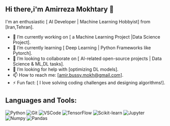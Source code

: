## Hi there,i'm Amirreza Mokhtary 👋


I'm an enthusiastic [ AI Developer | Machine Learning Hobbyist] from [Iran,Tehran].

- 🔭 I’m currently working on [ a Machine Learning Project |Data Science Project].
- 🌱 I’m currently learning [ Deep Learning | Python Frameworks like Pytorch].
- 👯 I’m looking to collaborate on [ AI-related open-source projects | Data Science & ML,DL tasks].
- 🤔 I’m looking for help with [optimizing DL models].
- 📫 How to reach me: [amir.bussy.mokh@gmail.com].
- ⚡ Fun fact: [ I love solving coding challenges and designing algorithms!].

## Languages and Tools:
![Python](https://img.shields.io/badge/Python-3776AB?style=for-the-badge&logo=python&logoColor=white)
![Git](https://img.shields.io/badge/Git-F05032?style=for-the-badge&logo=git&logoColor=white)
![VSCode](https://img.shields.io/badge/VSCode-007ACC?style=for-the-badge&logo=visual-studio-code&logoColor=white)
![TensorFlow](https://img.shields.io/badge/TensorFlow-FF6F00?style=for-the-badge&logo=tensorflow&logoColor=white)
![Scikit-learn](https://img.shields.io/badge/Scikit_learn-F7931E?style=for-the-badge&logo=scikit-learn&logoColor=white)
![Jupyter](https://img.shields.io/badge/Jupyter-F37626?style=for-the-badge&logo=jupyter&logoColor=white)
![Numpy](https://img.shields.io/badge/Numpy-777BB4?style=for-the-badge&logo=numpy&logoColor=white)
![Pandas](https://img.shields.io/badge/-Pandas-333333?style=flat&logo=pandas)


